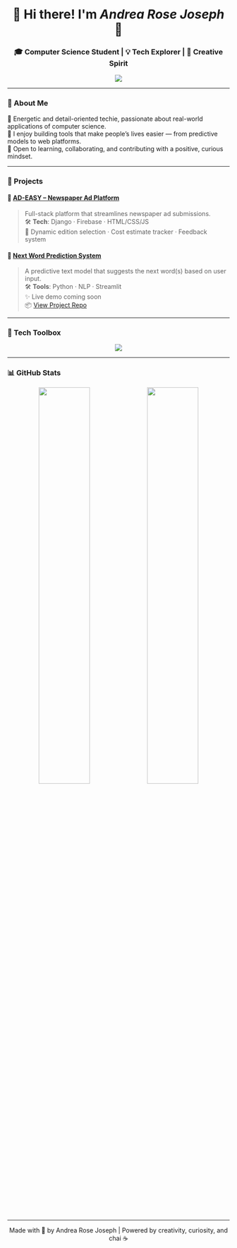 <h1 align="center">🌸 Hi there! I'm <em>Andrea Rose Joseph</em> 🌸</h1>

<h3 align="center">🎓 Computer Science Student | 💡 Tech Explorer | 🎤 Creative Spirit</h3>

<p align="center">
  <img src="https://readme-typing-svg.demolab.com?font=Fira+Code&size=28&pause=1000&color=F97316&center=true&vCenter=true&width=600&lines=Upcoming+B.Tech+Graduate+(2026);Full-Stack+%26+AI+Enthusiast;Let%27s+Build+Something+Awesome+Together!" />
</p>

---

### 🧠 About Me

🌟 Energetic and detail-oriented techie, passionate about real-world applications of computer science.  
🚀 I enjoy building tools that make people’s lives easier — from predictive models to web platforms.  
🎯 Open to learning, collaborating, and contributing with a positive, curious mindset.

---

### 💼 Projects

#### 📰 [AD-EASY – Newspaper Ad Platform](https://github.com/Aandrearose4/ADEASY)
> Full-stack platform that streamlines newspaper ad submissions.  
🛠️ **Tech**: Django · Firebase · HTML/CSS/JS  
📌 Dynamic edition selection · Cost estimate tracker · Feedback system

#### 🔮 [Next Word Prediction System](https://github.com/Aandrearose4/Next-Word-Prediction)
> A predictive text model that suggests the next word(s) based on user input.  
🛠️ **Tools**: Python · NLP · Streamlit  
✨ Live demo coming soon  
📦 [View Project Repo](https://github.com/Aandrearose4/Next-Word-Prediction)

---

### 🧰 Tech Toolbox

<p align="center">
  <img src="https://skillicons.dev/icons?i=python,html,css,js,django,firebase,streamlit,git,c" />
</p>

---

### 📊 GitHub Stats

<p align="center">
  <img src="https://github-readme-stats.vercel.app/api?username=Aandrearose4&show_icons=true&theme=radical" width="48%" />
  <img src="https://github-readme-stats.vercel.app/api/top-langs/?username=Aandrearose4&layout=compact&theme=radical" width="48%" />
</p>

---

<sub><p align="center">Made with 💙 by Andrea Rose Joseph | Powered by creativity, curiosity, and chai ☕</p></sub>

